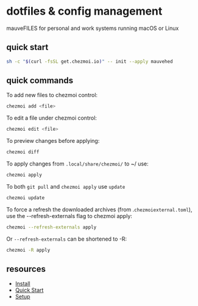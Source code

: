 # dotfiles & config management

mauveFILES for personal and work systems running macOS or Linux

## quick start

```sh
sh -c "$(curl -fsSL get.chezmoi.io)" -- init --apply mauvehed
```

## quick commands

To add new files to chezmoi control:

```sh
chezmoi add <file>
```

To edit a file under chezmoi control:

```sh
chezmoi edit <file>
```

To preview changes before applying:

```sh
chezmoi diff
```

To apply changes from `.local/share/chezmoi/` to ~/ use:

```sh
chezmoi apply
```

To both `git pull` and `chezmoi apply` use `update`

```sh
chezmoi update
```

To force a refresh the downloaded archives (from .`chezmoiexternal.toml`), use the --refresh-externals flag to chezmoi apply:

```sh
chezmoi --refresh-externals apply
```

Or `--refresh-externals` can be shortened to -R:

```sh
chezmoi -R apply
```

## resources

* [Install](https://www.chezmoi.io/install/)
* [Quick Start](https://www.chezmoi.io/quick-start/#using-chezmoi-across-multiple-machines)
* [Setup](https://www.chezmoi.io/user-guide/setup/)
